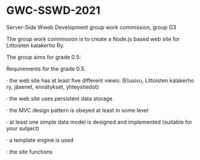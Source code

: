 # GWC-SSWD-2021
Server-Side Wweb Development group work commission, group G3

The group work commission is to create a Node.js based web site for Littoisten kalakerho Ry.

The group aims for grade 0.5:

Requirements for the grade 0.5.

· the web site has at least five different views:
    (Etusivu, Littoisten kalakerho ry, jäsenet, ennätykset, yhteystiedot)
    
· the web site uses persistent data storage

· the MVC design pattern is obeyed at least in some level

· at least one simple data model is designed and implemented (suitable for your subject)

· a template engine is used

· the site functions

